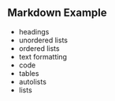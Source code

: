 ## Markdown Example
- headings
- unordered lists
- ordered lists
- text formatting
- code
- tables
- autolists
- lists
  
